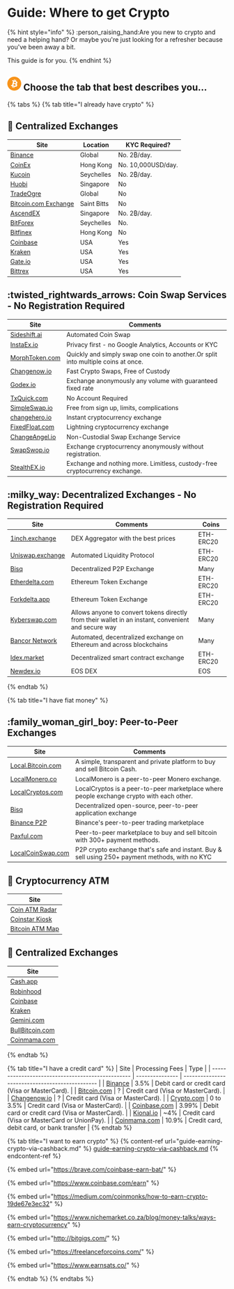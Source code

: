 # Guide: Where to get Crypto

{% hint style="info" %}
:person\_raising\_hand:Are you new to crypto and need a helping hand? Or maybe you're just looking for a refresher because you've been away a bit.&#x20;

This guide is for you.
{% endhint %}

## <img src="../.gitbook/assets/btc.png" alt="" data-size="original"> Choose the tab that best describes you...

{% tabs %}
{% tab title="I already have crypto" %}
## :office: Centralized Exchanges

| Site                                                                   | Location    | KYC Required?      |
| ---------------------------------------------------------------------- | ----------- | ------------------ |
| [Binance](https://www.binance.com/en/register?ref=RI4R7YI6)            | Global      | No. 2₿/day.        |
| [CoinEx](https://www.coinex.com/register?refer\_code=6rcz2)            | Hong Kong   | No. 10,000USD/day. |
| [Kucoin](https://www.kucoin.com/ucenter/signup?rcode=2M43tty)          | Seychelles  | No. 2₿/day.        |
| [Huobi](https://www.hbg.com/en-us/exchange/?s=xtz\_btc\&invite\_code=) | Singapore   | No                 |
| [TradeOgre](https://tradeogre.com/markets)                             | Global      | No                 |
| [Bitcoin.com Exchange](https://exchange.bitcoin.com)                   | Saint Bitts | No                 |
| [AscendEX](https://ascendex.com)                                       | Singapore   | No. 2₿/day.        |
| [BitForex](https://www.bitforex.com)                                   | Seychelles  | No.                |
| [Bitfinex](https://www.bitfinex.com/t/XTZ:USD)                         | Hong Kong   | No                 |
| [Coinbase](https://pro.coinbase.com/trade/XTZ-USD)                     | USA         | Yes                |
| [Kraken](https://www.kraken.com)                                       | USA         | Yes                |
| [Gate.io](https://www.gate.io/trade/xtz\_usdt)                         | USA         | Yes                |
| [Bittrex](https://bittrex.com/Market/Index?MarketName=BTC-XTZ)         | USA         | Yes                |

## :twisted\_rightwards\_arrows: Coin Swap Services - No Registration Required

| Site                                                          | Comments                                                                          |
| ------------------------------------------------------------- | --------------------------------------------------------------------------------- |
| [Sideshift.ai](https://sideshift.ai/a/ziLELkDY5)              | Automated Coin Swap                                                               |
| [InstaEx.io](https://instaex.io)                              | Privacy first - no Google Analytics, Accounts or KYC                              |
| [MorphToken.com](https://www.morphtoken.com)                  | Quickly and simply swap one coin to another.Or split into multiple coins at once. |
| [Changenow.io](https://changenow.io/?link\_id=e542777107ca34) | Fast Crypto Swaps, Free of Custody                                                |
| [Godex.io](https://godex.io/?aff\_id=zNyhC0A10Be5YRBt)        | Exchange anonymously any volume with guaranteed fixed rate                        |
| [TxQuick.com](https://ca.txquick.com)                         | No Account Required                                                               |
| [SimpleSwap.io](https://simpleswap.io)                        | Free from sign up, limits, complications                                          |
| [changehero.io](https://changehero.io)                        | Instant cryptocurrency exchange                                                   |
| [FixedFloat.com](https://fixedfloat.com/?ref=cn8rt3qa)        | Lightning cryptocurrency exchange                                                 |
| [ChangeAngel.io](https://changeangel.io)                      | Non-Custodial Swap Exchange Service                                               |
| [SwapSwop.io](https://swapswop.io)                            | Exchange cryptocurrency anonymously without registration.                         |
| [StealthEX.io](https://stealthex.io)                          | Exchange and nothing more. Limitless, custody-free cryptocurrency exchange.       |

## :milky\_way: Decentralized Exchanges - No Registration Required

| Site                                              | Comments                                                                                            | Coins     |
| ------------------------------------------------- | --------------------------------------------------------------------------------------------------- | --------- |
| [1inch.exchange](https://1inch.exchange)          | DEX Aggregator with the best prices                                                                 | ETH-ERC20 |
| [Uniswap.exchange](https://uniswap.exchange/swap) | Automated Liquidity Protocol                                                                        | ETH-ERC20 |
| [Bisq](https://bisq.network)                      | Decentralized P2P Exchange                                                                          | Many      |
| [Etherdelta.com](https://etherdelta.com)          | Ethereum Token Exchange                                                                             | ETH-ERC20 |
| [Forkdelta.app](https://forkdelta.app)            | Ethereum Token Exchange                                                                             | ETH-ERC20 |
| [Kyberswap.com](https://kyberswap.com/swap)       | Allows anyone to convert tokens directly from their wallet in an instant, convenient and secure way | Many      |
| [Bancor Network](https://www.bancor.network)      | Automated, decentralized exchange on Ethereum and across blockchains                                | Many      |
| [Idex.market](https://idex.market/eth/idex)       | Decentralized smart contract exchange                                                               | ETH-ERC20 |
| [Newdex.io](https://newdex.io)                    | EOS DEX                                                                                             | EOS       |
{% endtab %}

{% tab title="I have fiat money" %}
## :family\_woman\_girl\_boy: Peer-to-Peer Exchanges

| Site                                                         | Comments                                                                                        |
| ------------------------------------------------------------ | ----------------------------------------------------------------------------------------------- |
| [Local.Bitcoin.com](https://local.bitcoin.com/r/coincashew9) | A simple, transparent and private platform to buy and sell Bitcoin Cash.                        |
| [LocalMonero.co](https://localmonero.co)                     | LocalMonero is a peer-to-peer Monero exchange.                                                  |
| [LocalCryptos.com](https://localcryptos.com)                 | LocalCryptos is a peer-to-peer marketplace where people exchange crypto with each other.        |
| [Bisq](https://bisq.network)                                 | Decentralized open-source, peer-to-peer application exchange                                    |
| [Binance P2P](https://p2p.binance.com)                       | Binance's peer-to-peer trading marketplace                                                      |
| [Paxful.com](https://paxful.com)                             | Peer-to-peer marketplace to buy and sell bitcoin with 300+ payment methods.                     |
| [LocalCoinSwap.com](https://localcoinswap.com)               | P2P crypto exchange that's safe and instant. Buy & sell using 250+ payment methods, with no KYC |

## :atm: Cryptocurrency ATM

| Site                                               |
| -------------------------------------------------- |
| [Coin ATM Radar](https://coinatmradar.com)         |
| [Coinstar Kiosk](https://www.coinstar.com/bitcoin) |
| [Bitcoin ATM Map](https://bitcoinatmmap.com)       |

## :office: Centralized Exchanges

| Site                                       |
| ------------------------------------------ |
| [Cash.app](https://cash.app)               |
| [Robinhood](https://robinhood.com)         |
| [Coinbase](https://www.coinbase.com)       |
| [Kraken](https://www.kraken.com)           |
| [Gemini.com](https://gemini.com)           |
| [BullBitcoin.com](https://bullbitcoin.com) |
| [Coinmama.com](https://www.coinmama.com)   |
{% endtab %}

{% tab title="I have a credit card" %}
| Site                                              | Processing Fees | Type                                            |
| ------------------------------------------------- | --------------- | ----------------------------------------------- |
| [Binance](https://www.binance.com/en/buy-Bitcoin) | 3.5%            | Debit card or credit card (Visa or MasterCard). |
| [Bitcoin.com](https://buy.bitcoin.com)            | ?               | Credit card (Visa or MasterCard).               |
| [Changenow.io](https://changenow.io)              | ?               | Credit card (Visa or MasterCard).               |
| [Crypto.com](https://crypto.com)                  | 0 to 3.5%       | Credit card (Visa or MasterCard).               |
| [Coinbase.com](https://www.coinbase.com)          | 3.99%           | Debit card or credit card (Visa or MasterCard). |
| [Kional.io](https://koinal.io)                    | \~4%            | Credit card (Visa or MasterCard or UnionPay).   |
| [Coinmama.com](https://www.coinmama.com)          | 10.9%           | Credit card, debit card, or bank transfer       |
{% endtab %}

{% tab title="I want to earn crypto" %}
{% content-ref url="guide-earning-crypto-via-cashback.md" %}
[guide-earning-crypto-via-cashback.md](guide-earning-crypto-via-cashback.md)
{% endcontent-ref %}

{% embed url="https://brave.com/coinbase-earn-bat/" %}

{% embed url="https://www.coinbase.com/earn" %}

{% embed url="https://medium.com/coinmonks/how-to-earn-crypto-19de67e3ec32" %}

{% embed url="https://www.nichemarket.co.za/blog/money-talks/ways-earn-cryptocurrency" %}

{% embed url="http://bitgigs.com/" %}

{% embed url="https://freelanceforcoins.com/" %}

{% embed url="https://www.earnsats.co/" %}


{% endtab %}
{% endtabs %}

